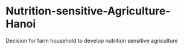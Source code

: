 # Nutrition-sensitive-Agriculture-Hanoi
Decision for farm household to develop nutrition sensitive agriculture
